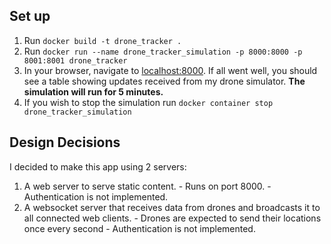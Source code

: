 Set up
--------
1. Run `docker build -t drone_tracker .`
3. Run `docker run --name drone_tracker_simulation -p 8000:8000 -p 8001:8001 drone_tracker`
4. In your browser, navigate to [localhost:8000](localhost:8000). If all went well, you should see a table showing updates received from my drone simulator. **The simulation will run for 5 minutes.**
5. If you wish to stop the simulation run `docker container stop drone_tracker_simulation`

Design Decisions
----------------
I decided to make this app using 2 servers:
  1. A web server to serve static content.
    - Runs on port 8000.
    - Authentication is not implemented.
  2. A websocket server that receives data from drones and broadcasts it to all connected web clients.
    - Drones are expected to send their locations once every second
    - Authentication is not implemented.
